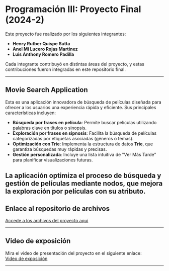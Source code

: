# **Programación III: Proyecto Final (2024-2)**

Este proyecto fue realizado por los siguientes integrantes:

- **Henry Rutber Quispe Sutta**  
- **Anel Mi Lucero Rojas Martinez**  
- **Luis Anthony Romero Padilla**

Cada integrante contribuyó en distintas áreas del proyecto, y estas contribuciones fueron integradas en este repositorio final.

---

## **Movie Search Application**

Esta es una aplicación innovadora de búsqueda de películas diseñada para ofrecer a los usuarios una experiencia rápida y eficiente. Sus principales características incluyen:

- **Búsqueda por frases en película**: Permite buscar películas utilizando palabras clave en títulos o sinopsis.  
- **Exploración por frases en sipnosis**: Facilita la búsqueda de películas categorizadas por etiquetas asociadas (géneros o temas).  
- **Optimización con Trie**: Implementa la estructura de datos **Trie**, que garantiza búsquedas muy rápidas y precisas.  
- **Gestión personalizada**: Incluye una lista intuitiva de "Ver Más Tarde" para planificar visualizaciones futuras.

La aplicación optimiza el proceso de búsqueda y gestión de películas mediante nodos, que mejora la exploración por películas con su atributo.
---
## **Enlace al repositorio de archivos**

[Accede a los archivos del proyecto aquí](https://drive.google.com/drive/folders/1-kPJKkIW7BSCg5TwVfUNt1xEOYV6Wbk3?usp=sharing)

---

## **Video de exposición**

Mira el video de presentación del proyecto en el siguiente enlace:  
[Video de exposición](https://drive.google.com/drive/folders/1-kPJKkIW7BSCg5TwVfUNt1xEOYV6Wbk3?usp=sharing)

---
